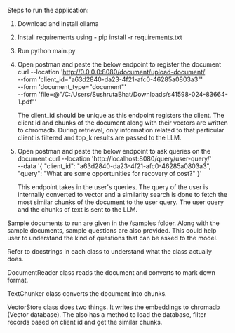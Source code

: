 Steps to run the application:
1. Download and install ollama
2. Install requirements using - pip install -r requirements.txt
3. Run python main.py
4. Open postman and paste the below endpoint to register the document
curl --location 'http://0.0.0.0:8080/document/upload-document/' \
--form 'client_id="a63d2840-da23-4f21-afc0-46285a0803a3"' \
--form 'document_type="document"' \
--form 'file=@"/C:/Users/SushrutaBhat/Downloads/s41598-024-83664-1.pdf"'
    
    The client_id should be unique as this endpoint registers the client. The client id and chunks of the document 
    along with their vectors are written to chromadb. During retrieval, only information related to that particular
    client is filtered and top_k results are passed to the LLM. 

5. Open postman and paste the below endpoint to ask queries on the document
 curl --location 'http://localhost:8080/query/user-query/' \
--data '{
    "client_id": "a63d2840-da23-4f21-afc0-46285a0803a3", 
    "query": "What are some opportunities for recovery of cost?"
}'
   
   This endpoint takes in the user's queries. The query of the user is internally converted to vector and a similarity 
   search is done to fetch the most similar chunks of the document to the user query. The user query and the chunks of 
    text is sent to the LLM. 

Sample documents to run are given in the /samples folder. Along with the sample documents, sample questions are also 
provided. This could help user to understand the kind of questions that can be asked to the model. 


Refer to docstrings in each class to understand what the class actually does. 

DocumentReader class reads the document and converts to mark down format.

TextChunker class converts the document into chunks. 

VectorStore class does two things. It writes the embeddings to chromadb (Vector database). The also has a method to load
the database, filter records based on client id and get the similar chunks. 


